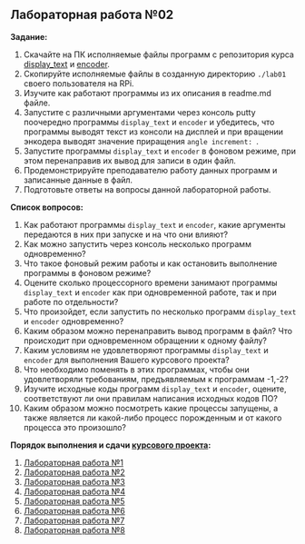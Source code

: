 ## Лабораторная работа №02

__Задание:__  
1. Скачайте на ПК исполняемые файлы программ с репозитория курса [display_text](../../code_examples/LCD%20display/display_text) и [encoder](../../code_examples/Rotary%20Encoder/encoder).
2. Скопируйте исполняемые файлы в созданную директорию `./lab01` своего пользователя на RPi.
3. Изучите как работают программы из их описания в readme.md файле.
4. Запустите с различными аргументами через консоль putty поочередно программы `display_text` и `encoder` и убедитесь, что программы выводят текст из консоли на дисплей и при вращении энкодера выводят значение приращения `angle increment: `.
5. Запустите программы `display_text` и `encoder` в фоновом режиме, при этом перенаправив их вывод для записи в один файл.
6. Продемонстрируйте преподавателю работу данных программ и записанные данные в файл.
7. Подготовьте ответы на вопросы данной лабораторной работы.


__Список вопросов:__
1. Как работают программы `display_text` и `encoder`, какие аргументы передаются в них при запуске и на что они влияют?
2. Как можно запустить через консоль несколько программ одновременно?
3. Что такое фоновый режим работы и как остановить выполнение программы в фоновом режиме?
4. Оцените сколько процессорного времени занимают программы `display_text` и `encoder` как при одновременной работе, так и при работе по отдельности?
5. Что произойдет, если запустить по несколько программ `display_text` и `encoder` одновременно?
6. Каким образом можно перенаправить вывод программ в файл? Что происходит при одновременном обращении к одному файлу?
7. Каким условиям не удовлетворяют программы `display_text` и `encoder` для выполнения Вашего курсового проекта?
8. Что необходимо поменять в этих программах, чтобы они удовлетворяли требованиям, предъявляемым к программам -1,-2?
9. Изучите исходные коды программ `display_text` и `encoder`, оцените, соответствуют ли они правилам написания исходных кодов ПО?
10. Каким образом можно посмотреть какие процессы запущены, а также является ли какой-либо процесс порожденным и от какого процесса это произошло?

__Порядок выполнения и сдачи [курсового проекта](task_v01.md):__
1. [Лабораторная работа №1](lab_01.md)
2. [Лабораторная работа №2](lab_02.md)
3. [Лабораторная работа №3](lab_03.md)
4. [Лабораторная работа №4](lab_04.md)
5. [Лабораторная работа №5](lab_05.md)
6. [Лабораторная работа №6](lab_06.md)
7. [Лабораторная работа №7](lab_07.md)
8. [Лабораторная работа №8](lab_08.md)
